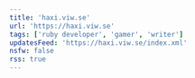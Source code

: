 ```yaml
---
title: 'haxi.viw.se'
url: 'https://haxi.viw.se'
tags: ['ruby developer', 'gamer', 'writer']
updatesFeed: 'https://haxi.viw.se/index.xml'
nsfw: false
rss: true
---
```

